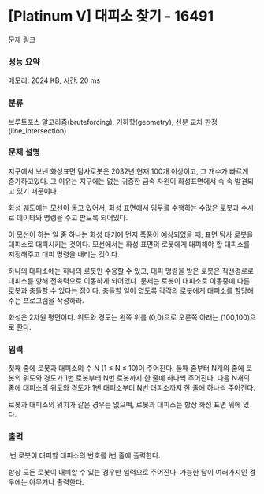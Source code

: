 # [Platinum V] 대피소 찾기 - 16491 

[문제 링크](https://www.acmicpc.net/problem/16491) 

### 성능 요약

메모리: 2024 KB, 시간: 20 ms

### 분류

브루트포스 알고리즘(bruteforcing), 기하학(geometry), 선분 교차 판정(line_intersection)

### 문제 설명

<p>지구에서 보낸 화성표면 탐사로봇은 2032년 현재 100개 이상이고, 그 개수가 빠르게 증가하고있다. 그 이유는 지구에는 없는 귀중한 금속 자원이 화성표면에서 속 속 발견되고 있기 때문이다.</p>

<p>화성 궤도에는 모선이 돌고 있어서, 화성 표면에서 임무를 수행하는 수많은 로봇과 수시로 데이타와 명령을 주고 받도록 되어있다.</p>

<p>이 모선이 하는 일 중 하나는 화성 대기에 먼지 폭풍이 예상되었을 때, 표면 탐사 로봇을 대피소로 대피시키는 것이다. 모선에서는 화성 표면의 로봇에게 대피해야 할 대피소를 지정해주고 대피 명령을 내리는 것이다.</p>

<p>하나의 대피소에는 하나의 로봇만 수용할 수 있고, 대피 명령을 받은 로봇은 직선경로로 대피소를 향해 전속력으로 이동하게 되어있다. 문제는 로봇이 대피소로 이동중에 다른 로봇과 충돌할 수 있다는 점이다. 충돌할 일이 없도록 각각의 로봇에게 대피소를 할당해 주는 프로그램을 작성하라.</p>

<p>화성은 2차원 평면이다. 위도와 경도는 왼쪽 위를 (0,0)으로 오른쪽 아래는 (100,100)으로 한다.</p>

### 입력 

 <p>첫째 줄에 로봇과 대피소의 수 N (1 ≤ N ≤ 10)이 주어진다. 둘째 줄부터 N개의 줄에 로봇의 위도와 경도가 1번 로봇부터 N번 로봇까지 한 줄에 하나씩 주어진다. 다음 N개의 줄에 대피소의 위도와 경도가 1번 대피소부터 N번 대피소까지 한 줄에 하나씩 주어진다.</p>

<p>로봇과 대피소의 위치가 같은 경우는 없으며, 로봇과 대피소는 항상 화성 표면 위에 있다.</p>

### 출력 

 <p>i번 로봇이 대피할 대피소의 번호를 i번 줄에 출력한다.</p>

<p>항상 모든 로봇이 대피할 수 있는 경우만 입력으로 주어진다. 가능한 답이 여러가지인 경우에는 아무거나 출력한다.</p>

